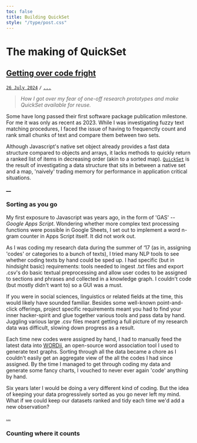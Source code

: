 ```yaml
---
toc: false
title: Building QuickSet
style: "/type/post.css"
---
```


# The making of QuickSet
## [Getting over code fright](#post)
[`26 July 2024`](#lead) `/` [`...`](#count)

> *How I got over my fear of one-off research prototypes and make QuickSet available for reuse.*

Some have long passed their first software package publication milestone. For me it was only as recent as 2023.
While I was investigating fuzzy text matching procedures, I faced the issue of having to frequenctly count and rank small chunks of text and compare them between two sets.

Although Javascript's native set object already provides a fast data structure compared to objects and arrays,
it lacks methods to quickly return a ranked list of items in decreasing order (akin to a sorted map).
[`QuickSet`](https://www.npmjs.com/package/@suptxt/quickset) is the result of investigating a data structure that sits in between a native set and a map,
'naively' trading memory for performance in application critical situations.

[__](#fold)

### Sorting as you go
My first exposure to Javascript was years ago, in the form of 'GAS' -- *Google Apps Script*.
Wondering whether more complex text processing functions were possible in Google Sheets,
I set out to implement a word n-gram counter in Apps Script itself.
It did not work out.

As I was coding my research data during the summer of ‘17 (as in, assigning 'codes' or categories to a bunch of texts), I tried many NLP tools to see whether coding texts by hand could be sped up.
I had specific (but in hindsight basic) requirements: tools needed to ingest .txt files and export .csv's
do basic textual preprocessing and allow user codes to be assigned to sections and phrases and collected in a knowledge graph. 
I couldn't code (but mostly didn't want to) so a GUI was a must.

If you were in social sciences, linguistics or related fields at the time, this would likely have sounded familiar.
Besides some well-known point-and-click offerings, project specific requirements meant you had to find your inner hacker-spirit and glue together various tools and pass data by hand.
Juggling various large .csv files meant getting a full picture of my research data was difficult, slowing down progress as a result.

Each time new codes were assigned by hand, I had to manually feed the latest data into [WORDij](https://www.wordij.net/), an open-source word association tool I used to generate text graphs.
Sorting through all the data became a chore as I couldn't easily get an aggregate view of the all the codes I had since assigned.
By the time I managed to get through coding my data and generate some fancy charts, I vouched to never ever again 'code' anything by hand.

Six years later I would be doing a very different kind of coding. 
But the idea of keeping your data progressively sorted as you go never left my mind. 
What if we could keep our datasets ranked and tidy each time we'd add a new observation?

[...](#rest)

### Counting where it counts
<!--stackedit_data:
eyJoaXN0b3J5IjpbLTg2NDY2Mzk3XX0=
-->